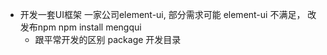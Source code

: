 - 开发一套UI框架 
    一家公司element-ui, 部分需求可能
    element-ui 不满足， 改
    发布npm npm install mengqui 
    - 跟平常开发的区别
        package 开发目录